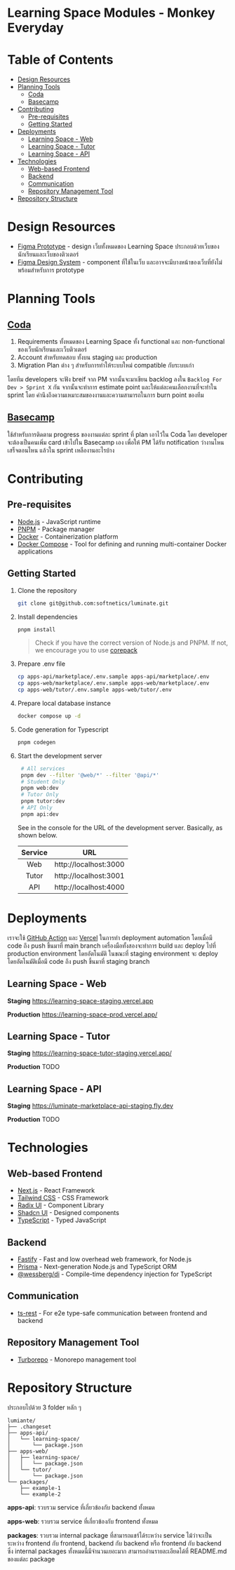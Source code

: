 # Learning Space Modules - Monkey Everyday <!-- omit in toc -->

# Table of Contents <!-- omit in toc -->

- [Design Resources](#design-resources)
- [Planning Tools](#planning-tools)
  - [Coda](#coda)
  - [Basecamp](#basecamp)
- [Contributing](#contributing)
  - [Pre-requisites](#pre-requisites)
  - [Getting Started](#getting-started)
- [Deployments](#deployments)
  - [Learning Space - Web](#learning-space---web)
  - [Learning Space - Tutor](#learning-space---tutor)
  - [Learning Space - API](#learning-space---api)
- [Technologies](#technologies)
  - [Web-based Frontend](#web-based-frontend)
  - [Backend](#backend)
  - [Communication](#communication)
  - [Repository Management Tool](#repository-management-tool)
- [Repository Structure](#repository-structure)

# Design Resources

- [Figma Prototype](https://www.figma.com/file/RbaiUYZqW5oLR575tDAt7r/Monkey-Marketplace---Prototype) - design เว็บทั้งหมดของ Learning Space ประกอบด้วยเว็บของนักเรียนและเว็บของติวเตอร์
- [Figma Design System](https://www.figma.com/file/ESZHZfn36ElrzUz9puLZsC/LS-Platform---Design-System) - component ที่ใช้ในเว็บ และอาจจะมีบางหน้าของเว็บที่ยังไม่พร้อมสำหรับการ prototype

# Planning Tools

## [Coda](https://coda.io/d/Luminate_dfapp3Is4CQ/Phase-2_suaWH#_lu3IL)

1. Requirements ทั้งหมดของ Learning Space ทั้ง functional และ non-functional ของเว็บนักเรียนและเว็บติวเตอร์
2. Account สำหรับทดสอบ ทั้งบน staging และ production
3. Migration Plan ต่าง ๆ สำหรับการทำให้ระบบใหม่ compatible กับระบบเก่า

โดยทีม developers จะฟัง breif จาก PM จากนั้นจะมาเขียน backlog ลงใน `Backlog For Dev > Sprint X` กัน จากนั้นจะทำการ estimate point และให้แต่ละคนเลือกงานที่จะทำใน sprint โดย คำนึงถึงความเหมาะสมของงานและความสามารถในการ burn point ของทีม

## [Basecamp](https://3.basecamp.com/5569566/projects/33601701)

ใช้สำหรับการติดตาม progress ของงานแต่ละ sprint ที่ plan เอาไว้ใน Coda โดย developer จะต้องเป็นคนเพิ่ม card เข้าไปใน Basecamp เอง เพื่อให้ PM ได้รับ notification ว่างานไหนเสร็จตอนไหน แล้วใน sprint เหลืองานอะไรบ้าง

# Contributing

## Pre-requisites

- [Node.js](https://nodejs.org/en/) - JavaScript runtime
- [PNPM](https://pnpm.io/) - Package manager
- [Docker](https://www.docker.com/) - Containerization platform
- [Docker Compose](https://docs.docker.com/compose/) - Tool for defining and running multi-container Docker applications

## Getting Started

1. Clone the repository

   ```bash
   git clone git@github.com:softnetics/luminate.git
   ```

2. Install dependencies

   ```bash
   pnpm install
   ```

   > Check if you have the correct version of Node.js and PNPM. If not, we encourage you to use [corepack](https://github.com/nodejs/corepack)

3. Prepare .env file

   ```bash
   cp apps-api/marketplace/.env.sample apps-api/marketplace/.env
   cp apps-web/marketplace/.env.sample apps-web/marketplace/.env
   cp apps-web/tutor/.env.sample apps-web/tutor/.env
   ```

4. Prepare local database instance

   ```bash
   docker compose up -d
   ```

5. Code generation for Typescript

   ```bash
   pnpm codegen
   ```

6. Start the development server

   ```bash
    # All services
    pnpm dev --filter '@web/*' --filter '@api/*'
    # Student Only
    pnpm web:dev
    # Tutor Only
    pnpm tutor:dev
    # API Only
    pnpm api:dev
   ```

   See in the console for the URL of the development server. Basically, as shown below.

   | Service |          URL          |
   | :-----: | :-------------------: |
   |   Web   | http://localhost:3000 |
   |  Tutor  | http://localhost:3001 |
   |   API   | http://localhost:4000 |

# Deployments

เราจะใช้ [GitHub Action](https://github.com/features/actions) และ [Vercel](https://vercel.com/) ในการทำ deployment automation โดยเมื่อมี code ถึง push ขึ้นมาที่ main branch เครื่องมือทั้งสองจะทำการ build และ deploy ไปที่ production environment โดยอัตโนมัติ ในขณะที่ staging environment จะ deploy โดยอัตโนมัติเมื่อมี code ถึง push ขึ้นมาที่ staging branch

## Learning Space - Web

**Staging** https://learning-space-staging.vercel.app

**Production** https://learning-space-prod.vercel.app/

## Learning Space - Tutor

**Staging** https://learning-space-tutor-staging.vercel.app/

**Production** TODO

## Learning Space - API

**Staging** https://luminate-marketplace-api-staging.fly.dev

**Production** TODO

# Technologies

## Web-based Frontend

- [Next.js](https://nextjs.org/) - React Framework
- [Tailwind CSS](https://tailwindcss.com/) - CSS Framework
- [Radix UI](https://radix-ui.com/) - Component Library
- [Shadcn UI](https://ui.shadcn.com/) - Designed components
- [TypeScript](https://www.typescriptlang.org/) - Typed JavaScript

## Backend

- [Fastify](https://www.fastify.io/) - Fast and low overhead web framework, for Node.js
- [Prisma](https://www.prisma.io/) - Next-generation Node.js and TypeScript ORM
- [@wessberg/di](https://github.com/wessberg/DI) - Compile-time dependency injection for TypeScript

## Communication

- [ts-rest](https://ts-rest.com/) - For e2e type-safe communication between frontend and backend

## Repository Management Tool

- [Turborepo](https://turborepo.com/) - Monorepo management tool

# Repository Structure

ประกอบไปด้วย 3 folder หลัก ๆ

```tree
lumiante/
├── .changeset
├── apps-api/
│   └── learning-space/
│       └── package.json
├── apps-web/
│   ├── learning-space/
│   │   └── package.json
│   └── tutor/
│       └── package.json
└── packages/
    ├── example-1
    └── example-2
```

**apps-api**: รวบรวม service ที่เกี่ยวข้องกับ backend ทั้งหมด

**apps-web**: รวบรวม service ที่เกี่ยวข้องกับ frontend ทั้งหมด

**packages**: รวบรวม internal package ที่สามารถแชร์ได้ระหว่าง service ไม้ว่าจะเป็นระหว่าง frontend กับ frontend, backend กับ backend หรือ frontend กับ backend ซึ่ง internal packages ทั้งหมดนี้มีจำนวนเยอะมาก สามารถอ่านรายละเอียดได้ที่ README.md ของแต่ละ package
